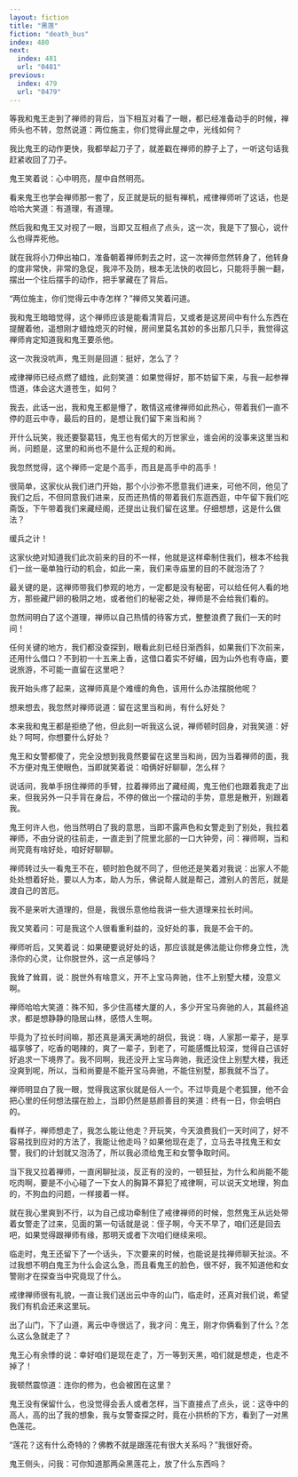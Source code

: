 ```yaml
---
layout: fiction
title: "黑莲"
fiction: "death_bus"
index: 480
next:
  index: 481
  url: "0481"
previous:
  index: 479
  url: "0479"
---
```

等我和鬼王走到了禅师的背后，当下相互对看了一眼，都已经准备动手的时候，禅师头也不转，忽然说道：两位施主，你们觉得此屋之中，光线如何？

我比鬼王的动作更快，我都举起刀子了，就差戳在禅师的脖子上了，一听这句话我赶紧收回了刀子。

鬼王笑着说：心中明亮，屋中自然明亮。

看来鬼王也学会禅师那一套了，反正就是玩的挺有禅机，戒律禅师听了这话，也是哈哈大笑道：有道理，有道理。

然后我和鬼王又对视了一眼，当即又互相点了点头，这一次，我是下了狠心，说什么也得弄死他。

就在我将小刀伸出袖口，准备朝着禅师刺去之时，这一次禅师忽然转身了，他转身的度非常快，非常的急促，我淬不及防，根本无法快的收回匕，只能将手腕一翻，摆出一个往后摆手的动作，把手掌藏在了背后。

“两位施主，你们觉得云中寺怎样？”禅师又笑着问道。

我和鬼王暗暗觉得，这个禅师应该是能看清背后，又或者是这房间中有什么东西在提醒着他，遥想刚才蜡烛熄灭的时候，房间里莫名其妙的多出那几只手，我觉得这禅师肯定知道我和鬼王要杀他。

这一次我没吭声，鬼王则是回道：挺好，怎么了？

戒律禅师已经点燃了蜡烛，此刻笑道：如果觉得好，那不妨留下来，与我一起参禅悟道，体会这大道苍生，如何？

我去，此话一出，我和鬼王都是懵了，敢情这戒律禅师如此热心，带着我们一直不停的逛云中寺，最后的目的，是想让我们留下来当和尚？

开什么玩笑，我还要娶葛钰，鬼王也有偌大的万世家业，谁会闲的没事来这里当和尚，问题是，这里的和尚也不是什么正规的和尚。

我忽然觉得，这个禅师一定是个高手，而且是高手中的高手！

很简单，这家伙从我们进门开始，那个小沙弥不愿意我们进来，可他不同，他见了我们之后，不但同意我们进来，反而还热情的带着我们东逛西逛，中午留下我们吃斋饭，下午带着我们来藏经阁，还提出让我们留在这里。仔细想想，这是什么做法？

缓兵之计！

这家伙绝对知道我们此次前来的目的不一样，他就是这样牵制住我们，根本不给我们一丝一毫单独行动的机会，如此一来，我们来寺庙里的目的不就泡汤了？

最关键的是，这禅师带我们参观的地方，一定都是没有秘密，可以给任何人看的地方，那些藏尸卵的极阴之地，或者他们的秘密之处，禅师是不会给我们看的。

忽然间明白了这个道理，禅师以自己热情的待客方式，整整浪费了我们一天的时间！

任何关键的地方，我们都没查探到，眼看此刻已经日渐西斜，如果我们下次前来，还用什么借口？不到初一十五来上香，这借口着实不好编，因为山外也有寺庙，要说旅游，不可能一直留在这里吧？

我开始头疼了起来，这禅师真是个难缠的角色，该用什么办法摆脱他呢？

想来想去，我忽然对禅师说道：留在这里当和尚，有什么好处？

本来我和鬼王都是拒绝了他，但此刻一听我这么说，禅师顿时回身，对我笑道：好处？呵呵，你想要什么好处？

鬼王和女警都傻了，完全没想到我竟然要留在这里当和尚，因为当着禅师的面，我不方便对鬼王使眼色，当即就笑着说：咱俩好好聊聊，怎么样？

说话间，我单手拐住禅师的手臂，拉着禅师出了藏经阁，鬼王他们也跟着我走了出来，但我另外一只手背在身后，不停的做出一个摆动的手势，意思是散开，别跟着我。

鬼王何许人也，他当然明白了我的意思，当即不露声色和女警走到了别处，我拉着禅师，不由分说的往前走，一直走到了院里北部的一口大钟旁，问：禅师啊，当和尚究竟有啥好处，咱好好聊聊。

禅师转过头一看鬼王不在，顿时脸色就不同了，但他还是笑着对我说：出家人不能处处想着好处，要以人为本，助人为乐，佛说帮人就是帮己，渡别人的苦厄，就是渡自己的苦厄。

我不是来听大道理的，但是，我很乐意他给我讲一些大道理来拉长时间。

我又笑着问：可是我这个人很看重利益的，没好处的事，我是不会干的。

禅师听后，又笑着说：如果硬要说好处的话，那应该就是佛法能让你修身立性，洗涤你的心灵，让你脱世外，这一点足够吗？

我耸了耸肩，说：脱世外有啥意义，开不上宝马奔驰，住不上别墅大楼，没意义啊。

禅师哈哈大笑道：殊不知，多少住高楼大厦的人，多少开宝马奔驰的人，其最终追求，都是想静静的隐居山林，感悟人生啊。

毕竟为了拉长时间嘛，那还真是满天满地的胡侃，我说：嗨，人家那一辈子，是享福享够了，吃香的喝辣的，爽了一辈子，到老了，可能感慨比较深，觉得自己该好好追求一下境界了。我不同啊，我还没开上宝马奔驰，我还没住上别墅大楼，我还没爽到呢，所以，当和尚要是不能开宝马奔驰，不能住别墅，那我就不当了。

禅师明显白了我一眼，觉得我这家伙就是俗人一个。不过毕竟是个老狐狸，他不会把心里的任何想法摆在脸上，当即仍然是慈颜善目的笑道：终有一日，你会明白的。

看样子，禅师想走了，我怎么能让他走？开玩笑，今天浪费我们一天时间了，好不容易找到应对的方法了，我能让他走吗？如果他现在走了，立马去寻找鬼王和女警，我们的计划就又泡汤了，所以我必须给鬼王和女警争取时间。

当下我又拉着禅师，一直闲聊扯淡，反正有的没的，一顿狂扯，为什么和尚能不能吃肉啊，要是不小心碰了一下女人的胸算不算犯了戒律啊，可以说天文地理，狗血的，不狗血的问题，一样接着一样。

就在我心里爽到不行，以为自己成功牵制住了戒律禅师的时候，忽然鬼王从远处带着女警走了过来，见面的第一句话就是说：侄子啊，今天不早了，咱们还是回去吧，如果觉得跟禅师有缘，那明天或者下次咱们继续来呗。

临走时，鬼王还留下了一个话头，下次要来的时候，也能说是找禅师聊天扯淡。不过我想不明白鬼王为什么会这么急，而且看鬼王的脸色，很不好，我不知道他和女警刚才在探查当中究竟现了什么。

戒律禅师很有礼貌，一直让我们送出云中寺的山门，临走时，还真对我们说，希望我们有机会还来这里玩。

出了山门，下了山道，离云中寺很远了，我才问：鬼王，刚才你俩看到了什么？怎么这么急就走了？

鬼王心有余悸的说：幸好咱们是现在走了，万一等到天黑，咱们就是想走，也走不掉了！

我顿然震惊道：连你的修为，也会被困在这里？

鬼王没有保留什么，也没觉得会丢人或者怎样，当下直接点了点头，说：这寺中的高人，高的出了我的想象，我与女警查探之时，竟在小拱桥的下方，看到了一对黑色莲花。

“莲花？这有什么奇特的？佛教不就是跟莲花有很大关系吗？”我很好奇。

鬼王侧头，问我：可你知道那两朵黑莲花上，放了什么东西吗？